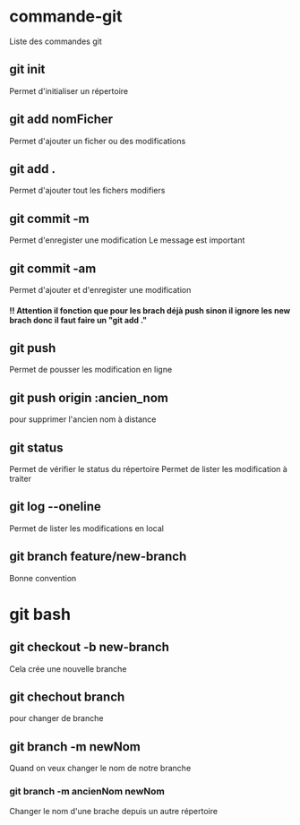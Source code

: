 # commande-git

Liste des commandes git

## git init
Permet d'initialiser un répertoire

## git add nomFicher
Permet d'ajouter un ficher ou des modifications

## git add .
Permet d'ajouter tout les fichers modifiers

## git commit -m
Permet d'enregister une modification
Le message est important

## git commit -am
Permet d'ajouter et d'enregister une modification
#### !! Attention il fonction que pour les brach déjà push sinon il ignore les new brach donc il faut faire un "git add ."

## git push
Permet de pousser les modification en ligne

## git push origin :ancien_nom
pour supprimer l'ancien nom à distance 

## git status
Permet de vérifier le status du répertoire
Permet de lister les modification à traiter

## git log --oneline
Permet de lister les modifications en local

## git branch feature/new-branch
Bonne convention

# git bash

## git checkout -b new-branch
Cela crée une nouvelle branche

## git chechout branch
pour changer de branche

## git branch -m newNom
Quand on veux changer le nom de notre branche
### git branch -m ancienNom newNom
Changer le nom d'une brache depuis un autre répertoire

